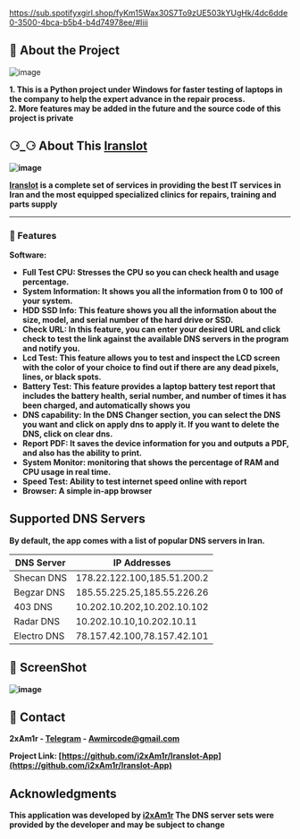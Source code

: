 https://sub.spotifyxgirl.shop/fyKm15Wax30S7To9zUE503kYUgHk/4dc6dde0-3500-4bca-b5b4-b4d74978ee/#Iiii


## 🌟 About the Project
![image](https://github.com/user-attachments/assets/e1112814-615f-4c83-b9d0-101a83076b70)

<b>1. This is a Python project under Windows for faster testing of laptops in the company to help the expert advance in the repair process.<b><br>
<b>2. More features may be added in the future and the source code of this project is private<b>

## ⚆_⚆ About This [Iranslot](https://iranslot.com)
![image](https://github.com/user-attachments/assets/a731ccbe-e8f3-4758-b848-78b2003f4c05)


<b>[Iranslot](https://www.iranslot.com) is a complete set of services in providing the best IT services in Iran and the most equipped specialized clinics for repairs, training and parts supply<b><br>



---
### 🎯 Features

**Software:**
- **Full Test CPU**: Stresses the CPU so you can check health and usage percentage.
- **System Information**: It shows you all the information from 0 to 100 of your system.
- **HDD SSD Info**: This feature shows you all the information about the size, model, and serial number of the hard drive or SSD.
- **Check URL**: In this feature, you can enter your desired URL and click check to test the link against the available DNS servers in the program and notify you.
- **Lcd Test**: This feature allows you to test and inspect the LCD screen with the color of your choice to find out if there are any dead pixels, lines, or black spots.
- **Battery Test**: This feature provides a laptop battery test report that includes the battery health, serial number, and number of times it has been charged, and automatically shows you
- **DNS capability**: In the DNS Changer section, you can select the DNS you want and click on apply dns to apply it. If you want to delete the DNS, click on clear dns.
- **Report PDF**: It saves the device information for you and outputs a PDF, and also has the ability to print.
- **System Monitor**: monitoring that shows the percentage of RAM and CPU usage in real time.
- **Speed Test**: Ability to test internet speed online with report
- **Browser**: A simple in-app browser
## Supported DNS Servers

By default, the app comes with a list of popular DNS servers in Iran.

| DNS Server   | IP Addresses          |
| ------------ | ---------------------|
| Shecan DNS   | 178.22.122.100,185.51.200.2 |
| Begzar DNS   | 185.55.225.25,185.55.226.26 |
| 403 DNS      | 10.202.10.202,10.202.10.102 |
| Radar DNS    | 10.202.10.10,10.202.10.11 |
| Electro DNS  | 78.157.42.100,78.157.42.101 |
## 👀 ScreenShot
![image](https://github.com/user-attachments/assets/a9d40fc2-a7c2-4af0-9a37-4f226a871981)


## :handshake: Contact

2xAm1r - [Telegram](https://t.me/bftup) - Awmircode@gmail.com

Project Link: [https://github.com/i2xAm1r/Iranslot-App](https://github.com/i2xAm1r/Iranslot-App)

## Acknowledgments

<b>This application was developed by [i2xAm1r](https://github.com/i2xAm1r/) The DNS server sets were provided by the developer and may be subject to change<b>
